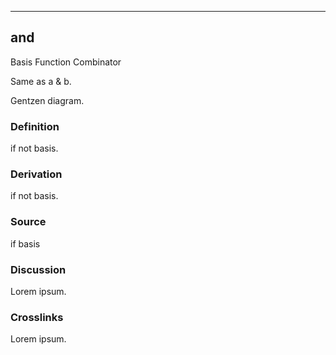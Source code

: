 ------------------------------------------------------------------------

## and

Basis Function Combinator

Same as a & b.

Gentzen diagram.

### Definition

if not basis.

### Derivation

if not basis.

### Source

if basis

### Discussion

Lorem ipsum.

### Crosslinks

Lorem ipsum.
